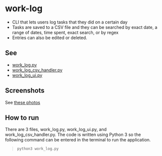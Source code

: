 # work-log

* CLI that lets users log tasks that they did on a certain day
* Tasks are saved to a CSV file and they can be searched by exact date, a range of dates, time spent, exact search, or by regex
* Entries can also be edited or deleted.

## See 
* [work_log.py](https://github.com/FVPukay/work-log/blob/master/work_log.py)
* [work_log_csv_handler.py](https://github.com/FVPukay/work-log/blob/master/work_log_csv_handler.py)
* [work_log_ui.py](https://github.com/FVPukay/work-log/blob/master/work_log_ui.py)

## Screenshots
See [these photos](https://www.flickr.com/photos/156561177@N03/albums/72157707127372484)

## How to run
There are 3 files, work_log.py, work_log_ui.py, and work_log_csv_handler.py.  The code is written using Python 3 so the following command can be entered in the terminal to run the application.

>`python3 work_log.py`
